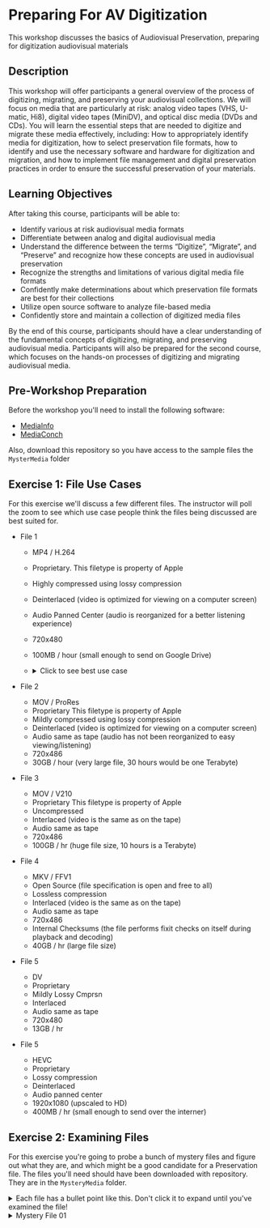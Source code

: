 # Preparing For AV Digitization
This workshop discusses the basics of Audiovisual Preservation, preparing for digitization audiovisual materials

## Description
This workshop will offer participants a general overview of the process of digitizing, migrating, and preserving your audiovisual collections. We will focus on media that are particularly at risk: analog video tapes (VHS, U-matic, Hi8), digital video tapes (MiniDV), and optical disc media (DVDs and CDs). You will learn the essential steps that are needed to digitize and migrate these media effectively, including: How to appropriately identify media for digitization, how to select preservation file formats, how to identify and use the necessary software and hardware for digitization and migration, and how to implement file management and digital preservation practices in order to ensure the successful preservation of your materials.


## Learning Objectives

After taking this course, participants will be able to:
  * Identify various at risk audiovisual media formats
  * Differentiate between analog and digital audiovisual media
  * Understand the difference between the terms “Digitize”, “Migrate”, and “Preserve” and recognize how these concepts are used in audiovisual preservation
  * Recognize the strengths and limitations of various digital media file formats
  * Confidently make determinations about which preservation file formats are best for their collections
  * Utilize open source software to analyze file-based media
  * Confidently store and maintain a collection of digitized media files

By the end of this course, participants should have a clear understanding of the fundamental concepts of digitizing, migrating, and preserving audiovisual media. Participants will also be prepared for the second course, which focuses on the hands-on processes of digitizing and migrating audiovisual media.

## Pre-Workshop Preparation

Before the workshop you'll need to install the following software:

  * [MediaInfo](https://mediaarea.net/en/MediaInfo/Download)
  * [MediaConch](https://mediaarea.net/MediaConch)

Also, download this repository so you have access to the sample files the `MysterMedia` folder

## Exercise 1: File Use Cases

For this exercise we'll discuss a few different files. The instructor will poll the zoom to see which use case people think the files being discussed are best suited for.

  * File 1
    - MP4 / H.264
    - Proprietary. This filetype is property of Apple
    - Highly compressed using lossy compression
    - Deinterlaced (video is optimized for viewing on a computer screen)
    - Audio Panned Center (audio is reorganized for a better listening experience)
    - 720x480
    - 100MB / hour (small enough to send on Google Drive)
    - <details>
      <summary>Click to see best use case</summary>

      Access

    </details>
  * File 2
    - MOV / ProRes
    - Proprietary This filetype is property of Apple
    - Mildly compressed using lossy compression
    - Deinterlaced (video is optimized for viewing on a computer screen)
    - Audio same as tape (audio has not been reorganized to easy viewing/listening)
    - 720x486
    - 30GB / hour (very large file, 30 hours would be one Terabyte)
  * File 3
    - MOV / V210
    - Proprietary This filetype is property of Apple
    - Uncompressed
    - Interlaced (video is the same as on the tape)
    - Audio same as tape
    - 720x486
    - 100GB / hr (huge file size, 10 hours is a Terabyte)
  * File 4
    - MKV / FFV1
    - Open Source (file specification is open and free to all)
    - Lossless compression
    - Interlaced (video is the same as on the tape)
    - Audio same as tape
    - 720x486
    - Internal Checksums (the file performs fixit checks on itself during playback and decoding)
    - 40GB / hr (large file size)
  * File 5
    - DV
    - Proprietary
    - Mildly Lossy Cmprsn
    - Interlaced
    - Audio same as tape
    - 720x480
    - 13GB / hr
  * File 5
    - HEVC
    - Proprietary
    - Lossy compression
    - Deinterlaced
    - Audio panned center
    - 1920x1080 (upscaled to HD)
    - 400MB / hr (small enough to send over the interner)

## Exercise 2: Examining Files

For this exercise you're going to probe a bunch of mystery files and figure out what they are, and which might be a good candidate for a Preservation file. The files you'll need should have been downloaded with repository. They are in the `MysteryMedia` folder.

<details>
  <summary>Each file has a bullet point like this. Don't click it to expand until you've examined the file!</summary>

  When you click on the bullet point it'll expand to show information about the file

</details>

<details>
  <summary>Mystery File 01</summary>

  This file is actually a blahblah

</details>

